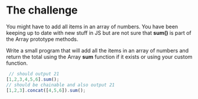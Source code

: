 # The challenge

You might have to add all items in an array of numbers. You have been keeping up to date with new stuff in JS but are not sure that **sum()** is part of the Array prototype methods. 

Write a small program that will add all the items in an array of numbers and return the total using the Array **sum** function if it exists or using your custom function.

```javascript
 // should output 21
[1,2,3,4,5,6].sum();
// should be chainable and also output 21
[1,2,3].concat([4,5,6]).sum();
```
